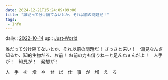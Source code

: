 ```yaml
---
date: 2024-12-21T15:24:09+09:00
title: "誰だって分け隔てないとか、それ以前の問題だ！"
tags:
 - Info
---
```


daily:: [2022-10-14](Daily_Note/2022-10-14.md)
up:: [Just-World](../Bar/Novel/Just-World/Just-World.md)

誰だって分け隔てないとか、それ以前の問題だ！
さっさと来い！　偏見なんざ知るか、知的生物だろ、お前！
お前の力も借りねーと足んねぇんだよ！　人手が！　知見が！　発想が！

人　手　を　増　や　せ　ば　仕　事　が　増　え　る